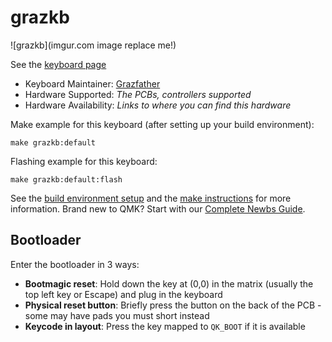 # grazkb

![grazkb](imgur.com image replace me!)

See the [keyboard page](https://github.com/Grazfather/graz-kb)

* Keyboard Maintainer: [Grazfather](https://github.com/Grazfather)
* Hardware Supported: *The PCBs, controllers supported*
* Hardware Availability: *Links to where you can find this hardware*

Make example for this keyboard (after setting up your build environment):

    make grazkb:default

Flashing example for this keyboard:

    make grazkb:default:flash

See the [build environment setup](https://docs.qmk.fm/#/getting_started_build_tools) and the [make instructions](https://docs.qmk.fm/#/getting_started_make_guide) for more information. Brand new to QMK? Start with our [Complete Newbs Guide](https://docs.qmk.fm/#/newbs).

## Bootloader

Enter the bootloader in 3 ways:

* **Bootmagic reset**: Hold down the key at (0,0) in the matrix (usually the top left key or Escape) and plug in the keyboard
* **Physical reset button**: Briefly press the button on the back of the PCB - some may have pads you must short instead
* **Keycode in layout**: Press the key mapped to `QK_BOOT` if it is available
